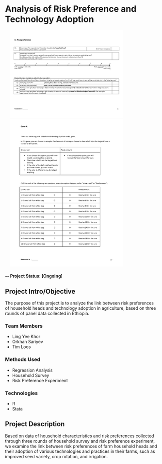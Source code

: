 # Analysis of Risk Preference and Technology Adoption

<img alt="Stated risk preference" title="Stated risk preference from survey questionnaire" src="reports/img/statedrisk.png" width="375"  hspace="15"> <img alt="Revealed risk preference" title="Revealed risk preference from risk experiment" src="reports/img/revealedrisk.png" width="375"  hspace="15">

#### -- Project Status: [Ongoing]

## Project Intro/Objective
The purpose of this project is to analyze the link between risk preferences of household heads and technology adoption in agriculture, based on three rounds of panel data collected in Ethiopia.

### Team Members
* Ling Yee Khor
* Orkhan Sariyev
* Tim Loos

### Methods Used
* Regression Analysis
* Household Survey
* Risk Preference Experiment

### Technologies
* R
* Stata

## Project Description
Based on data of household characteristics and risk preferences collected through three rounds of household survey and risk preference experiment, we examine the link between risk preferences of farm household heads and their adoption of various technologies and practices in their farms, such as improved seed variety, crop rotation, and irrigation.
